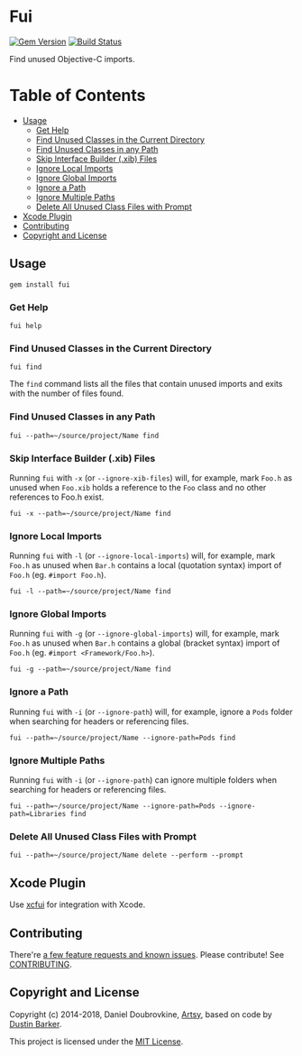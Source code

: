 Fui
==========

[![Gem Version](https://badge.fury.io/rb/fui.svg)](https://badge.fury.io/rb/fui)
[![Build Status](https://travis-ci.org/dblock/fui.svg)](https://travis-ci.org/dblock/fui)

Find unused Objective-C imports.

# Table of Contents

- [Usage](#usage)
  - [Get Help](#get-help)
  - [Find Unused Classes in the Current Directory](#find-unused-classes-in-the-current-directory)
  - [Find Unused Classes in any Path](#find-unused-classes-in-any-path)
  - [Skip Interface Builder (.xib) Files](#skip-interface-builder-xib-files)
  - [Ignore Local Imports](#ignore-local-imports)
  - [Ignore Global Imports](#ignore-global-imports)
  - [Ignore a Path](#ignore-a-path)
  - [Ignore Multiple Paths](#ignore-multiple-paths)
  - [Delete All Unused Class Files with Prompt](#delete-all-unused-class-files-with-prompt)
- [Xcode Plugin](#xcode-plugin)
- [Contributing](#contributing)
- [Copyright and License](#copyright-and-license)

## Usage

```
gem install fui
```

### Get Help

```
fui help
```

### Find Unused Classes in the Current Directory

```
fui find
```

The `find` command lists all the files that contain unused imports and exits with the number of files found.

### Find Unused Classes in any Path

```
fui --path=~/source/project/Name find
```

### Skip Interface Builder (.xib) Files

Running `fui` with `-x` (or `--ignore-xib-files`) will, for example, mark `Foo.h` as unused when `Foo.xib` holds a reference to the `Foo` class and no other references to Foo.h exist.

```
fui -x --path=~/source/project/Name find
```

### Ignore Local Imports

Running `fui` with `-l` (or `--ignore-local-imports`) will, for example, mark `Foo.h` as unused when `Bar.h` contains a local (quotation syntax) import of `Foo.h` (eg. `#import Foo.h`).

```
fui -l --path=~/source/project/Name find
```

### Ignore Global Imports

Running `fui` with `-g` (or `--ignore-global-imports`) will, for example, mark `Foo.h` as unused when `Bar.h` contains a global (bracket syntax) import of `Foo.h` (eg. `#import <Framework/Foo.h>`).

```
fui -g --path=~/source/project/Name find
```

### Ignore a Path

Running `fui` with `-i` (or `--ignore-path`) will, for example, ignore a `Pods` folder when searching for headers or referencing files.

```
fui --path=~/source/project/Name --ignore-path=Pods find
```

### Ignore Multiple Paths

Running `fui` with `-i` (or `--ignore-path`) can ignore multiple folders when searching for headers or referencing files.

```
fui --path=~/source/project/Name --ignore-path=Pods --ignore-path=Libraries find
```

### Delete All Unused Class Files with Prompt

```
fui --path=~/source/project/Name delete --perform --prompt
```

## Xcode Plugin

Use [xcfui](https://github.com/jcavar/xcfui) for integration with Xcode.

## Contributing

There're [a few feature requests and known issues](https://github.com/dblock/fui/issues). Please contribute! See [CONTRIBUTING](CONTRIBUTING.md).

## Copyright and License

Copyright (c) 2014-2018, Daniel Doubrovkine, [Artsy](http://artsy.github.io), based on code by [Dustin Barker](https://github.com/dstnbrkr).

This project is licensed under the [MIT License](LICENSE.md).
